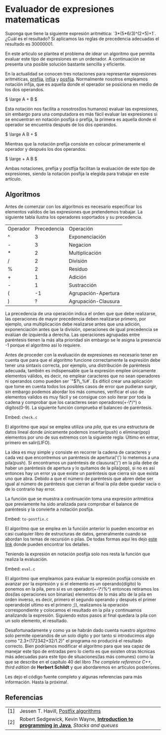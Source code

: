 <!-- vim: set spelllang=es_mx: -->

# Evaluador de expresiones matematicas
<p>Suponga que tiene la siguiente expresión aritmética: `3*(5*6/3)^(2+5)+1`. ¿Cuál es el resultado? Si aplicamos las reglas de precedencia adecuadas el resultado es 30000001.</p>

<p>En este articulo se plantea el problema de idear un algoritmo que permita evaluar este tipo de expresiones en un ordenador. A continuación se presenta una posible solución bastante sencilla y eficiente.</p>

<p>En la actualidad se conocen tres notaciones para representar expresiones aritméticas, <a href="http://es.wikipedia.org/wiki/Notaci%C3%B3n_polaca" target="_blank">prefija</a>, <a href="http://es.wikipedia.org/wiki/Notaci%C3%B3n_de_infijo" target="_blank">infija</a> y <a href="http://es.wikipedia.org/wiki/Notaci%C3%B3n_polaca_inversa" target="_blank">posfija</a>. Normalmente nosotros empleamos notación infija, que es aquella donde el operador se posiciona en medio de los dos operandos.</p>

$ \large A + B $

<p>Esta notación nos facilita a nosotros(los humanos) evaluar las expresiones, sin embargo para una computadora es más fácil evaluar las expresiones si se encuentran en notación posfija o prefija, la primera es aquella donde el operador se encuentra después de los dos operandos.</p>

$ \large A B + $

<p>Mientras que la notación prefija consiste en colocar primeramente el operador y después los dos operandos.</p>

$ \large + A B $

<p>Ambas notaciones, prefija y postfija facilitan la evaluación de este tipo de expresiones, siendo la notación posfija la elegida para trabajar en este artículo.</p>


## Algoritmos

<p>Antes de comenzar con los algoritmos es necesario especificar los elementos validos de las expresiones que pretendemos trabajar. La siguiente tabla ilustra los operadores soportados y su precedencia.</p>

<table>
    <tr><td>Operador</td>    <td>Precedencia</td>  <td>Operación</td>             </tr> 
    <tr><td>^</td>           <td>3</td>            <td>Exponenciación</td>        </tr>
    <tr><td>-</td>           <td>3</td>            <td>Negacion</td>              </tr>
    <tr><td>*</td>           <td>2</td>            <td>Multiplicación</td>        </tr>
    <tr><td>/</td>           <td>2</td>            <td>División</td>              </tr>
    <tr><td>%</td>           <td>2</td>            <td>Residuo</td>               </tr>
    <tr><td>+</td>           <td>1</td>            <td>Adición</td>               </tr>
    <tr><td>-</td>           <td>1</td>            <td>Sustracción</td>           </tr>
    <tr><td>(</td>           <td>-1</td>            <td>Agrupación-Apertura</td>   </tr>
    <tr><td>)</td>           <td>?</td>            <td>Agrupación-Clausura</td>   </tr>
</table>

<p>La precedencia de una operación indica el orden que que debe realizarse, las operaciones de mayor precedencia deben realizarse primero, por ejemplo, una multiplicación debe realizarse antes que una adición, exponenciación antes que la división, operaciones de igual precedencia se evalúan de izquierda a derecha. Las operaciones agrupadas entre paréntesis tienen la más alta prioridad sin embargo se le asigna la presencia -1 porque el algoritmo así lo requiere.</p>

<p>Antes de proceder con la evaluación de expresiones es necesario tener en cuenta que para que el algoritmo funcione correctamente la expresión debe tener una sintaxis correcta, por ejemplo, una distribución de paréntesis adecuada, también es indispensable que la expresión emplee únicamente elementos válidos, es decir, no emplear caracteres que no sean operadores ni operandos como pueden ser `"$?\_%#`. Es difícil crear una aplicación que tome en cuenta todos los posibles casos de error que pudieran surgir, sin embargo podemos abordar los más comunes, verificar el uso de elementos validos es muy fácil y se consigue con solo iterar por toda la cadena y comprobar que los caracteres sean operadores(+-\*/^) o dígitos(0-9). La siguiente función comprueba el balanceo de paréntesis.</p>

Embed: `check.c`

<p>El algoritmo que aquí se emplea utiliza una <em>pila</em>, que es una estructura de datos lineal donde únicamente podemos insertar(push) o eliminar(pop) elementos por uno de sus extremos con la siguiente regla: Último en entrar, primero en salir(LIFO).</p>

<p>La idea es muy simple y consiste en recorrer la cadena de caracteres y cada vez que encontremos un paréntesis de apertura('(') lo metemos a una pila(push). Si encontramos un paréntesis de clausura(')') en la pila debe de haber un paréntesis de apertura y lo quitamos de la pila(pop), si no es así entonces hay un error ya que existe un paréntesis que cierra sin que exista uno que abra. Debido a que el número de paréntesis que abren debe ser igual al número de paréntesis que cierran al final la pila debe quedar vacía o de lo contrario hay error.</p>

<p>La función que se muestra a continuación toma una expresión aritmética que previamente ha sido analizada para comprobar el balance de paréntesis y la convierte a notación posfija.</p>

Embed: `to-postfix.c`

<p>El algoritmo que se emplea en la función anterior lo pueden encontrar en casi cualquier libro de estructuras de datos, generalmente cuando se abordan los temas de recursión o pilas. De todas formas aquí les dejo <a href="http://montcs.bloomu.edu/~bobmon/Information/RPN/infix2rpn.shtml" target="_blank">este link</a> donde pueden encontrar los detalles.</p>

<p>Teniendo la expresión en notación posfija solo nos resta la función que realiza la evaluación.</p>

Embed: `eval.c`

<p>El algoritmo que empleamos para evaluar la expresión posfija consiste en avanzar por la expresión y si el elemento es un operando(dígito) lo ponemos en la pila, pero si es un operador(+-\*/%^) entonces retiramos los dos(las operaciones son binarias) elementos de lo más alto de la pila en orden inverso, es decir, primero el segundo operando y después el primer operando(el ultimo es el primero ;)), realizamos la operación correspondiente y colocamos el resultado en la pila y continuamos analizando la expresión. Siguiendo estos pasos al final quedara la pila con un solo elemento, el resultado.</p>

<p>Desafortunadamente y como ya se habrán dado cuenta nuestro algoritmo solo permite operandos de un solo dígito y por tanto si introducimos algo como "2.3+(172342+32/1.2)" el programa no producirá el resultado correcto. Bien podríamos modificar el algoritmo para que sea capaz de manejar este tipo de entradas pero lo cierto es que existen otras técnicas más adecuadas para este tipo de situaciones(las más comunes) como la que se describe en el capítulo 40 del libro <em>The complete reference C++, third edition</em> de <strong>Herbert Schildt</strong> y que abordaremos en artículos posteriores.</p>

<p>Les dejo el código fuente completo y algunas referencias para más información. Hasta la próxima!.</p>

## Referencias
<table>
  <tr><td>[1]</td><td>Jessen T. Havill, <a href="http://personal.denison.edu/~havill/algorithmics/algs/postfix.pdf" target="_blank">Postfix algorithms</a></td</tr>
  <tr><td>[2]</td><td>Robert Sedgewick, Kevin Wayne, <strong><a href="http://introcs.cs.princeton.edu/java/home/" target="_blank">Introduction to programming in Java</a></strong>, <em>Stacks and queues</em></td></tr>
</table>
